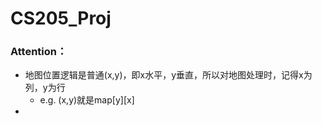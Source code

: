 # CS205_Proj
### Attention：
- 地图位置逻辑是普通(x,y)，即x水平，y垂直，所以对地图处理时，记得x为列，y为行
  - e.g. (x,y)就是map[y][x]
- 